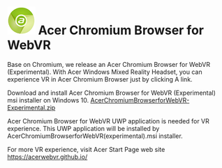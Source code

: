# ![Logo](chrome/app/theme/chromium/AcerChromiumBrowser_logo_64.png) Acer Chromium Browser for WebVR

Base on Chromium, we release an Acer Chromium Browser for WebVR (Experimental). 
With Acer Windows Mixed Reality Headset, you can experience VR in Acer Chromium Browser just by clicking A link.

Download and install Acer Chromium Browser for WebVR (Experimental) msi installer on Windows 10.
[AcerChromiumBrowserforWebVR-Experimental.zip](https://github.com/aileolin1981/chromium/releases/tag/Acer-Chromiun-Browser-v1.00.1001)

Acer Chromium Browser for WebVR UWP application is needed for VR experience. This UWP application will be installed by AcerChromiumBrowserforWebVR(experimental).msi installer.

For more VR experience, visit Acer Start Page web site https://acerwebvr.github.io/
